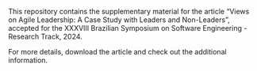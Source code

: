 This repository contains the supplementary material for the article “Views on Agile Leadership: A Case Study with Leaders and Non-Leaders”, accepted for the XXXVIII Brazilian Symposium on Software Engineering - Research Track, 2024. 

For more details, download the article and check out the additional information. 
